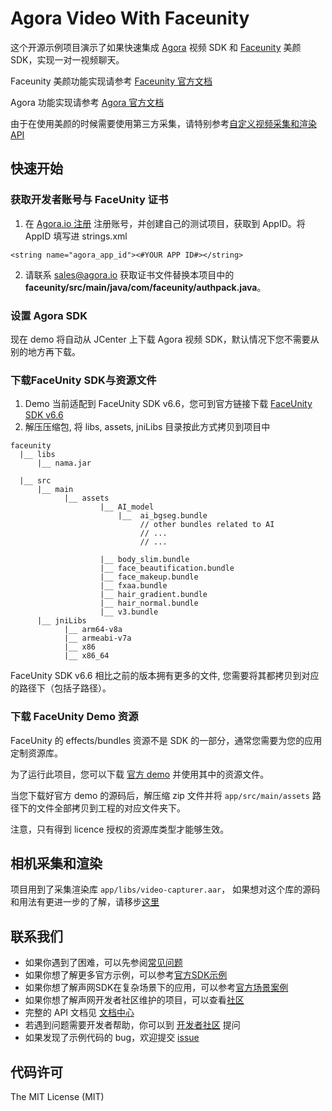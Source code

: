 # Agora Video With Faceunity

这个开源示例项目演示了如果快速集成 [Agora](www.agora.io) 视频 SDK 和 [Faceunity](http://www.faceunity.com) 美颜 SDK，实现一对一视频聊天。

Faceunity 美颜功能实现请参考 [Faceunity 官方文档](http://www.faceunity.com/docs_develop)

Agora 功能实现请参考 [Agora 官方文档](https://docs.agora.io/cn/Interactive%20Broadcast/API%20Reference/java/index.html)

由于在使用美颜的时候需要使用第三方采集，请特别参考[自定义视频采集和渲染 API](https://docs.agora.io/cn/Interactive%20Broadcast/custom_video_android?platform=Android)

## 快速开始
### 获取开发者账号与 FaceUnity 证书
1. 在 [Agora.io 注册](https://dashboard.agora.io/cn/signup/) 注册账号，并创建自己的测试项目，获取到 AppID。将 AppID 填写进 strings.xml

```
<string name="agora_app_id"><#YOUR APP ID#></string>
```
2. 请联系 sales@agora.io 获取证书文件替换本项目中的 **faceunity/src/main/java/com/faceunity/authpack.java**。

### 设置 Agora SDK

现在 demo 将自动从 JCenter 上下载 Agora 视频 SDK，默认情况下您不需要从别的地方再下载。

### 下载FaceUnity SDK与资源文件
1. Demo 当前适配到 FaceUnity SDK v6.6，您可到官方链接下载 [FaceUnity SDK v6.6](https://github.com/Faceunity/FULiveDemoDroid/releases/download/v6.6/Faceunity-Android-v6.6.zip)
2. 解压压缩包, 将 libs, assets, jniLibs 目录按此方式拷贝到项目中
```
faceunity
  |__ libs
      |__ nama.jar

  |__ src
      |__ main
            |__ assets
                    |__ AI_model
                        |__  ai_bgseg.bundle
                             // other bundles related to AI
                             // ...
                             // ... 

                    |__ body_slim.bundle
                    |__ face_beautification.bundle
                    |__ face_makeup.bundle
                    |__ fxaa.bundle
                    |__ hair_gradient.bundle
                    |__ hair_normal.bundle
                    |__ v3.bundle
      |__ jniLibs
            |__ arm64-v8a
            |__ armeabi-v7a
            |__ x86
            |__ x86_64
```

FaceUnity SDK v6.6 相比之前的版本拥有更多的文件, 您需要将其都拷贝到对应的路径下（包括子路径）。

### 下载 FaceUnity Demo 资源

FaceUnity 的 effects/bundles 资源不是 SDK 的一部分，通常您需要为您的应用定制资源库。

为了运行此项目，您可以下载 [官方 demo](https://github.com/Faceunity/FULiveDemoDroid) 并使用其中的资源文件。

当您下载好官方 demo 的源码后，解压缩 zip 文件并将 `app/src/main/assets` 路径下的文件全部拷贝到工程的对应文件夹下。

注意，只有得到 licence 授权的资源库类型才能够生效。

## 相机采集和渲染

项目用到了采集渲染库 `app/libs/video-capturer.aar`， 如果想对这个库的源码和用法有更进一步的了解，请移步[这里](https://github.com/AgoraIO/Agora-Extensions/tree/master/VideoCapture/Android)

## 联系我们

- 如果你遇到了困难，可以先参阅[常见问题](https://docs.agora.io/cn/faq)
- 如果你想了解更多官方示例，可以参考[官方SDK示例](https://github.com/AgoraIO)
- 如果你想了解声网SDK在复杂场景下的应用，可以参考[官方场景案例](https://github.com/AgoraIO-usecase)
- 如果你想了解声网开发者社区维护的项目，可以查看[社区](https://github.com/AgoraIO-Community)
- 完整的 API 文档见 [文档中心](https://docs.agora.io/cn/)
- 若遇到问题需要开发者帮助，你可以到 [开发者社区](https://rtcdeveloper.com/) 提问
- 如果发现了示例代码的 bug，欢迎提交 [issue](https://github.com/AgoraIO/FaceUnity/issues)

## 代码许可

The MIT License (MIT)


